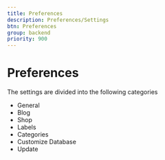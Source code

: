 ```yaml
---
title: Preferences
description: Preferences/Settings
btn: Preferences
group: backend
priority: 900
---
```


# Preferences

The settings are divided into the following categories

* General
* Blog
* Shop
* Labels
* Categories
* Customize Database
* Update
